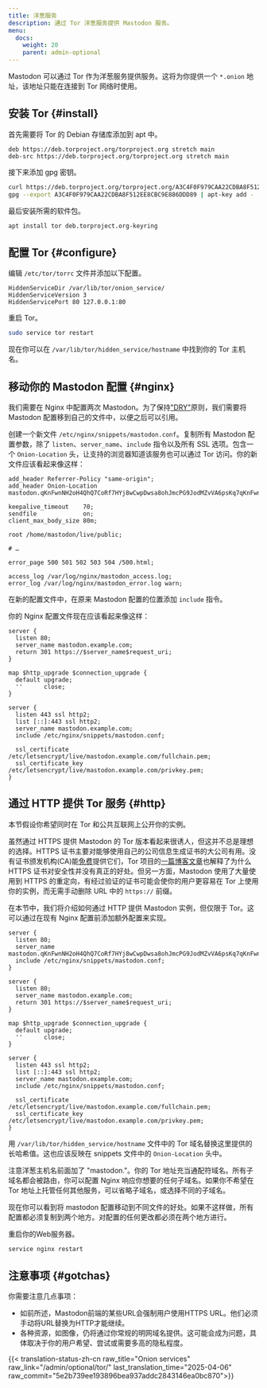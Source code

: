 ```yaml
---
title: 洋葱服务
description: 通过 Tor 洋葱服务提供 Mastodon 服务。
menu:
  docs:
    weight: 20
    parent: admin-optional
---
```


Mastodon 可以通过 Tor 作为洋葱服务提供服务。这将为你提供一个 `*.onion` 地址，该地址只能在连接到 Tor 网络时使用。

## 安装 Tor {#install}

首先需要将 Tor 的 Debian 存储库添加到 apt 中。

```text
deb https://deb.torproject.org/torproject.org stretch main
deb-src https://deb.torproject.org/torproject.org stretch main
```

接下来添加 gpg 密钥。

```bash
curl https://deb.torproject.org/torproject.org/A3C4F0F979CAA22CDBA8F512EE8CBC9E886DDD89.asc | gpg --import
gpg --export A3C4F0F979CAA22CDBA8F512EE8CBC9E886DDD89 | apt-key add -
```

最后安装所需的软件包。

```bash
apt install tor deb.torproject.org-keyring
```

## 配置 Tor {#configure}

编辑 `/etc/tor/torrc` 文件并添加以下配置。

```text
HiddenServiceDir /var/lib/tor/onion_service/
HiddenServiceVersion 3
HiddenServicePort 80 127.0.0.1:80
```

重启 Tor。

```bash
sudo service tor restart
```

现在你可以在 `/var/lib/tor/hidden_service/hostname` 中找到你的 Tor 主机名。

## 移动你的 Mastodon 配置 {#nginx}

我们需要在 Nginx 中配置两次 Mastodon。为了保持["DRY"](https://en.wikipedia.org/wiki/Don%27t_repeat_yourself)原则，我们需要将 Mastodon 配置移到自己的文件中，以便之后可以引用。

创建一个新文件 `/etc/nginx/snippets/mastodon.conf`。复制所有 Mastodon 配置参数，除了 `listen`、`server_name`、`include` 指令以及所有 SSL 选项。包含一个 `Onion-Location` 头，让支持的浏览器知道该服务也可以通过 Tor 访问。你的新文件应该看起来像这样：

```nginx
add_header Referrer-Policy "same-origin";
add_header Onion-Location mastodon.qKnFwnNH2oH4QhQ7CoRf7HYj8wCwpDwsa8ohJmcPG9JodMZvVA6psKq7qKnFwnNH2oH4QhQ7CoRf7HYj8wCwpDwsa8ohJmcPG9JodMZvVA6psKq7.onion$request_uri;

keepalive_timeout    70;
sendfile             on;
client_max_body_size 80m;

root /home/mastodon/live/public;

# …

error_page 500 501 502 503 504 /500.html;

access_log /var/log/nginx/mastodon_access.log;
error_log /var/log/nginx/mastodon_error.log warn;
```

在新的配置文件中，在原来 Mastodon 配置的位置添加 `include` 指令。

你的 Nginx 配置文件现在应该看起来像这样：

```nginx
server {
  listen 80;
  server_name mastodon.example.com;
  return 301 https://$server_name$request_uri;
}

map $http_upgrade $connection_upgrade {
  default upgrade;
  ''      close;
}

server {
  listen 443 ssl http2;
  list [::]:443 ssl http2;
  server_name mastodon.example.com;
  include /etc/nginx/snippets/mastodon.conf;

  ssl_certificate /etc/letsencrypt/live/mastodon.example.com/fullchain.pem;
  ssl_certificate_key /etc/letsencrypt/live/mastodon.example.com/privkey.pem;
}
```

## 通过 HTTP 提供 Tor 服务 {#http}

本节假设你希望同时在 Tor 和公共互联网上公开你的实例。

虽然通过 HTTPS 提供 Mastodon 的 Tor 版本看起来很诱人，但这并不总是理想的选择。HTTPS 证书主要对能够使用自己的公司信息生成证书的大公司有用。没有证书颁发机构(CA)能[免费](https://community.torproject.org/onion-services/advanced/https/)提供它们，Tor 项目的[一篇博客文章](https://blog.torproject.org/facebook-hidden-services-and-https-certs)也解释了为什么 HTTPS 证书对安全性并没有真正的好处。但另一方面，Mastodon 使用了大量使用到 HTTPS 的重定向，有经过验证的证书可能会使你的用户更容易在 Tor 上使用你的实例，而无需手动删除 URL 中的 `https://` 前缀。

在本节中，我们将介绍如何通过 HTTP 提供 Mastodon 实例，但仅限于 Tor。这可以通过在现有 Nginx 配置前添加额外配置来实现。

```nginx
server {
  listen 80;
  server_name mastodon.qKnFwnNH2oH4QhQ7CoRf7HYj8wCwpDwsa8ohJmcPG9JodMZvVA6psKq7qKnFwnNH2oH4QhQ7CoRf7HYj8wCwpDwsa8ohJmcPG9JodMZvVA6psKq7.onion;
  include /etc/nginx/snippets/mastodon.conf;
}

server {
  listen 80;
  server_name mastodon.example.com;
  return 301 https://$server_name$request_uri;
}

map $http_upgrade $connection_upgrade {
  default upgrade;
  ''      close;
}

server {
  listen 443 ssl http2;
  list [::]:443 ssl http2;
  server_name mastodon.example.com;
  include /etc/nginx/snippets/mastodon.conf;

  ssl_certificate /etc/letsencrypt/live/mastodon.example.com/fullchain.pem;
  ssl_certificate_key /etc/letsencrypt/live/mastodon.example.com/privkey.pem;
}
```

用 `/var/lib/tor/hidden_service/hostname` 文件中的 Tor 域名替换这里提供的长哈希值。这也应该反映在 snippets 文件中的 `Onion-Location` 头中。

注意洋葱主机名前面加了 "mastodon."。你的 Tor 地址充当通配符域名。所有子域名都会被路由，你可以配置 Nginx 响应你想要的任何子域名。如果你不希望在 Tor 地址上托管任何其他服务，可以省略子域名，或选择不同的子域名。

现在你可以看到将 mastodon 配置移动到不同文件的好处。如果不这样做，所有配置都必须复制到两个地方。对配置的任何更改都必须在两个地方进行。

重启你的Web服务器。

```bash
service nginx restart
```

## 注意事项 {#gotchas}

你需要注意几点事项：

- 如前所述，Mastodon前端的某些URL会强制用户使用HTTPS URL。他们必须手动将URL替换为HTTP才能继续。
- 各种资源，如图像，仍将通过你常规的明网域名提供。这可能会成为问题，具体取决于你的用户希望、尝试或需要多高的隐私程度。

{{< translation-status-zh-cn raw_title="Onion services" raw_link="/admin/optional/tor/" last_translation_time="2025-04-06" raw_commit="5e2b739ee193896bea937addc2843146ea0bc870">}}
